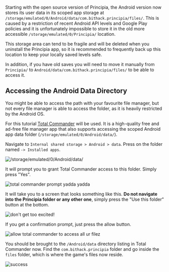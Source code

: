 Starting with the open source version of Principia, the Android version now stores its user data in its scoped app storage at `/storage/emulated/0/Android/data/com.bithack.principia/files/`. This is caused by a restriction of recent Android API levels and Google Play policies and it is unfortunately impossible to store it in the old more accessible `/storage/emulated/0/Principia/` location.

This storage area can tend to be fragile and will be deleted when you uninstall the Principia app, so it is recommended to frequently back up this location to keep your locally saved levels safe.

In addition, if you have old saves you will need to move it manually from `Principia/` to `Android/data/com.bithack.principia/files/` to be able to access it.

## Accessing the Android Data Directory
You might be able to access the path with your favourite file manager, but not every file manager is able to access the folder, as it is heavily restricted by the Android OS.

For this tutorial [Total Commander](https://play.google.com/store/apps/details?id=com.ghisler.android.TotalCommander) will be used. It is a high-quality free and ad-free file manager app that also supports accessing the scoped Android app data folder (`/storage/emulated/0/Android/data/`).

Navigate to `Internal shared storage > Android > data`. Press on the folder named `-> Installed apps`.

![/storage/emulated/0/Android/data/](images/android_data_1.png)

It will prompt you to grant Total Commander access to this folder. Simply press "Yes".

![total commander prompt yadda yadda](images/android_data_2.png)

It will take you to a screen that looks something like this. **Do not navigate into the Principia folder or any other one**, simply press the "Use this folder" button at the bottom.

![don't get too excited!](images/android_data_3.png)

If you get a confirmation prompt, just press the allow button.

![allow total commander to access all ur filez](images/android_data_4.png)

You should be brought to the `/Android/data` directory listing in Total Commander now. Find the `com.bithack.principia` folder and go inside the `files` folder, which is where the game's files now reside.

![success](images/android_data_5.png)